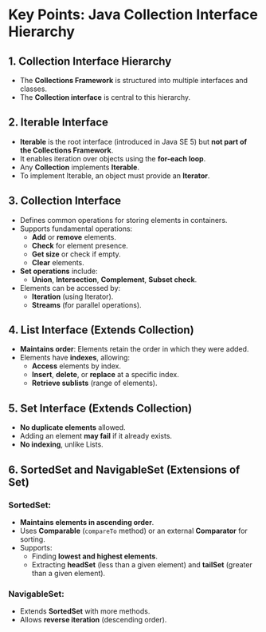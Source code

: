 # Key Points: Java Collection Interface Hierarchy

## 1. Collection Interface Hierarchy
- The **Collections Framework** is structured into multiple interfaces and classes.
- The **Collection interface** is central to this hierarchy.

## 2. Iterable Interface
- **Iterable** is the root interface (introduced in Java SE 5) but **not part of the Collections Framework**.
- It enables iteration over objects using the **for-each loop**.
- Any **Collection** implements **Iterable**.
- To implement Iterable, an object must provide an **Iterator**.

## 3. Collection Interface
- Defines common operations for storing elements in containers.
- Supports fundamental operations:
  - **Add** or **remove** elements.
  - **Check** for element presence.
  - **Get size** or check if empty.
  - **Clear** elements.
- **Set operations** include:
  - **Union**, **Intersection**, **Complement**, **Subset check**.
- Elements can be accessed by:
  - **Iteration** (using Iterator).
  - **Streams** (for parallel operations).

## 4. List Interface (Extends Collection)
- **Maintains order**: Elements retain the order in which they were added.
- Elements have **indexes**, allowing:
  - **Access** elements by index.
  - **Insert**, **delete**, or **replace** at a specific index.
  - **Retrieve sublists** (range of elements).

## 5. Set Interface (Extends Collection)
- **No duplicate elements** allowed.
- Adding an element **may fail** if it already exists.
- **No indexing**, unlike Lists.

## 6. SortedSet and NavigableSet (Extensions of Set)
### SortedSet:
- **Maintains elements in ascending order**.
- Uses **Comparable** (`compareTo` method) or an external **Comparator** for sorting.
- Supports:
  - Finding **lowest and highest elements**.
  - Extracting **headSet** (less than a given element) and **tailSet** (greater than a given element).

### NavigableSet:
- Extends **SortedSet** with more methods.
- Allows **reverse iteration** (descending order).